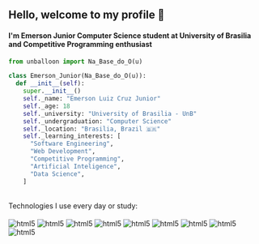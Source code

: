 ## Hello, welcome to my profile 👋
#### I'm Emerson Junior Computer Science student at University of Brasilia and Competitive Programming enthusiast
```python
from unballoon import Na_Base_do_O(u)

class Emerson_Junior(Na_Base_do_O(u)):
  def __init__(self):
    super.__init__()
    self._name: "Emerson Luiz Cruz Junior"
    self._age: 18
    self._university: "University of Brasilia - UnB"
    self._undergraduation: "Computer Science"
    self._location: "Brasilia, Brazil 🇧🇷"
    self._learning_interests: [
      "Software Engineering",
      "Web Development",
      "Competitive Programming",
      "Artificial Inteligence",
      "Data Science",
    ]
```

<br>
Technologies I use every day or study:

<div id="techs"><br>
  <img align="center" alt="html5" src="https://img.shields.io/badge/TypeScript-007ACC?style=for-the-badge&logo=typescript&logoColor=white">
  <img align="center" alt="html5" src="https://img.shields.io/badge/JavaScript-F7DF1E?style=for-the-badge&logo=javascript&logoColor=black">
  <img align="center" alt="html5" src="https://img.shields.io/badge/HTML5-E34F26?style=for-the-badge&logo=html5&logoColor=white">
  <img align="center" alt="html5" src="https://img.shields.io/badge/Node.js-43853D?style=for-the-badge&logo=node.js&logoColor=white">
  <img align="center" alt="html5" src="https://img.shields.io/badge/Python-FFD43B?style=for-the-badge&logo=python&logoColor=blue">
  <img align="center" alt="html5" src="https://img.shields.io/badge/Pandas-2C2D72?style=for-the-badge&logo=pandas&logoColor=white">
  <img align="center" alt="html5" src="https://img.shields.io/badge/Numpy-777BB4?style=for-the-badge&logo=numpy&logoColor=white">
  <img align="center" alt="html5" src="https://img.shields.io/badge/C%2B%2B-00599C?style=for-the-badge&logo=c%2B%2B&logoColor=white">
  <img align="center" alt="html5" src="https://img.shields.io/badge/Java-ED8B00?style=for-the-badge&logo=openjdk&logoColor=white">
</div>
